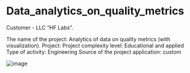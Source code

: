 # Data_analytics_on_quality_metrics
Customer -
LLC “HF Labs”.


The name of the project:
Analytics of data on quality metrics (with visualization).
Project:
Project complexity level: 
Educational and applied
Type of activity: 
Engineering
Source of the project application: 
custom

![image](https://github.com/user-attachments/assets/ba2b960b-c5f5-47b5-b0af-d97ea9a5b824)
